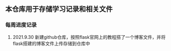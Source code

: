 ## 本仓库用于存储学习记录和相关文件

### 每周进度记录
1. 2021.9.30 新建github仓库，按照flask官网上的教程搭了一个博客文件，并将flask搭建的博客文件上传存储到仓库中
